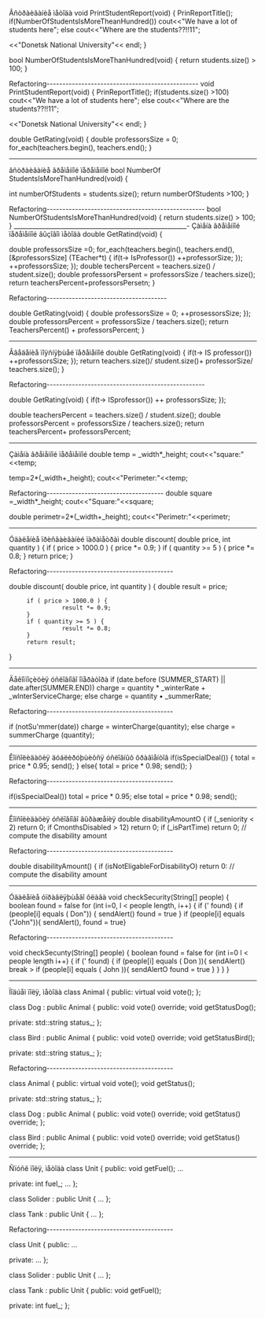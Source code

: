 Âñòðàèâàíèå ìåòîäà
void PrintStudentReport(void)
{
 PrinReportTitle();
if(NumberOfStudentsIsMoreTheanHundred())
   cout<<"We have a lot of students here";
else
   cout<<"Where are the students??!!11";
 

<<"Donetsk National University"<< endl;
}

bool NumberOfStudentsIsMoreThanHundred(void)
{
 return students.size() > 100;
}

Refactoring------------------------------------------------
void PrintStudentReport(void)
{
 PrinReportTitle();
if(students.size() >100)
   cout<<"We have a lot of students here";
else
   cout<<"Where are the students??!!11";
 

<<"Donetsk National University"<< endl;
}

double GetRating(void)
{
double professorsSize = 0;
for_each(teachers.begin(), teachers.end();
}
___________________________________________________________
âñòðàèâàíèå âðåìåííîé ïåðåìåííîé
bool NumberOf StudentsIsMoreThanHundred(void)
{

int numberOfStudents = students.size();
return numberOfStudents >100;
}

Refactoring--------------------------------------------------
bool NumberOfStudentsIsMoreThanHundred(void)
{
  return students.size() > 100;
}
_______________________________________________________-
 Çàìåíà âðåìåííîé ïåðåìåííîé âûçîâîì ìåòîäà
 double GetRatind(void)
{

double professorsSize =0;
 for_each(teachers.begin(), teachers.end(),[&professorsSize] (TEacher*t)
{
 if(t-> IsProfessor())
++professorSize;
});
++professorsSize;
});
double techersPercent = teachers.size() / student.size();
double professorsPersent = professorsSize / teachers.size();
return teachersPercent+professorsPersetn;
}

Refactoring--------------------------------------

double GetRating(void)
{ 
double professorsSize = 0;
++prosessorsSize;
});
double professorsPercent = professorsSize / teachers.size();
return TeachersPercent() + professorsPercent;
}
______________________________________________________
Ââåäåíèå ïîÿñíÿþùåé ïåðåìåííîé
double GetRating(void)
{
 if(t-> IS professor())
 ++professorsSize;
});
return teachers.size()/ student.size()+ professorSize/ teachers.size();
}
 
Refactoring--------------------------------------------------

 double GetRating(void)
{
   if(t-> ISprofessor())
    ++ professorsSize;
});

double teachersPercent = teachers.size() / student.size();
double professorsPercent = professorsSize / teachers.size();
 return teachersPercent+ professorsPercent;
_____________________________________________________
Çàìåíà âðåìåííîé ïåðåìåííîé
double temp = _width*_height;
cout<<"square:"<<temp;

temp=2*(_width+_height);
cout<<"Perimeter:"<<temp;

Refactoring-------------------------------------
double square =_width*_height;
cout<<"Square:"<<square;

double perimetr=2*(_width+_height);
cout<<"Perimetr:"<<perimetr;
______________________________________________________
Óäàëåíèå ïðèñâàèâàíèé ïàðàìåòðàì
double discount( double price, int quantity ) {
         if ( price > 1000.0 ) {
                   price *= 0.9;
         }
         if ( quantity >= 5 ) {
                   price *= 0.8;
         }
         return price;
}
 
Refactoring----------------------------------------

double discount( double price, int quantity ) {
        double result = price;
        
         if ( price > 1000.0 ) {
                   result *= 0.9;
         }
         if ( quantity >= 5 ) {
                   result *= 0.8;
         }
         return result;
}
_____________________________________________________
Äåêîìïîçèöèÿ óñëîâíîãî îïåðàòîðà
if (date.before (SUMMER_START) || date.after(SUMMER.END)) charge = quantity * _winterRate + _wlnterServiceCharge; 
else charge = quantity • _summerRate;

Refactoring----------------------------------------

if (notSu'mmer(date)) charge = winterCharge(quantity);
 else charge = summerCharge (quantity);
_____________________________________________________
Êîíñîëèäàöèÿ äóáëèðóþùèõñÿ óñëîâíûõ ôðàãìåíòîâ
if(isSpecialDeal()) { 
total = price * 0.95; 
send();
}
else{
total = price * 0.98;
send();
}

Refactoring----------------------------------------

if(isSpecialDeal()) 
total = price * 0.95; 
else
total = price * 0.98; 
send();
_____________________________________________________
Êîíñîëèäàöèÿ óñëîâíîãî âûðàæåíèÿ
double disabilityAmountO {
 if (_seniority < 2) return 0;
 if CmonthsDisabled > 12) 
	return 0; 
 if (_isPartTime) 
	return 0; // compute the disability amount

Refactoring----------------------------------------

double disabilityAmount() {
 if (isNotEligableForDisabilityO) 
	return 0: // compute the disability amount
_____________________________________________________
Óäàëåíèå óïðàâëÿþùåãî ôëàãà
void checkSecurity(String[] people) 
{ 
	boolean found = false
 for (int i=0, l < people length, i++)
 { 
	if (' found) 
 { 	if (people[i] equals ( Don"))
 { 	sendAlert()
 	found = true 
 } if (people[i] equals ("John")){ sendAlert(), found = true}

Refactoring----------------------------------------

void checkSecunty(String[] people) 
{ boolean found = false 
for (int i=0 l < people length i++)
 { if (' found) 
{ if (people[i] equals ( Don )){ sendAlert() break > if (people[i] equals ( John )){ sendAlertO found = true } } } }
_____________________________________________________
Ïîäúåì ïîëÿ, ìåòîäà
class Animal
{
public:
	virtual void vote();
};

class Dog : public Animal
{
public:
	void vote() override;
	void getStatusDog();
	
private:
	std::string status_;
};

class Bird : public Animal
{
public:
	void vote() override;
	void getStatusBird();
	
private:
	std::string status_;
};

Refactoring----------------------------------------

class Animal
{
public:
	virtual void vote();
	void getStatus();
	
private:
	std::string status_;
};

class Dog : public Animal
{
public:
	void vote() override;
	void getStatus() override;
};

class Bird : public Animal
{
public:
	void vote() override;
	void getStatus() override;
};

_____________________________________________________
Ñïóñê ïîëÿ, ìåòîäà
class Unit
{
public:
	void getFuel();
	...
	
private:
	int fuel_;
	...
};

class Solider : public Unit
{
	...
};

class Tank : public Unit
{
	...
};

Refactoring----------------------------------------

class Unit
{
public:
	...
	
private:
	...
};

class Solider : public Unit
{
	...
};

class Tank : public Unit
{
public:
	void getFuel();

private:
	int fuel_;
};
